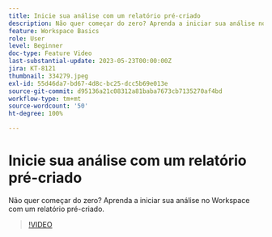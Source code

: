 ```yaml
---
title: Inicie sua análise com um relatório pré-criado
description: Não quer começar do zero? Aprenda a iniciar sua análise no Workspace com um relatório pré-criado.
feature: Workspace Basics
role: User
level: Beginner
doc-type: Feature Video
last-substantial-update: 2023-05-23T00:00:00Z
jira: KT-8121
thumbnail: 334279.jpeg
exl-id: 55d46da7-bd67-4d8c-bc25-dcc5b69e013e
source-git-commit: d95136a21c08312a81baba7673cb7135270af4bd
workflow-type: tm+mt
source-wordcount: '50'
ht-degree: 100%

---
```


# Inicie sua análise com um relatório pré-criado

Não quer começar do zero? Aprenda a iniciar sua análise no Workspace com um relatório pré-criado.

>[!VIDEO](https://video.tv.adobe.com/v/334279/?learn=on)
